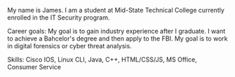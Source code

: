 My name is James. I am a student at Mid-State Technical College currently enrolled in the IT Security program.

Career goals: 
My goal is to gain industry experience after I graduate. 
I want to achieve a Bahcelor's degree and then apply to the FBI. My goal is to work in digital forensics or cyber threat analysis.


Skills: Cisco IOS, Linux CLI, Java, C++, HTML/CSS/JS, MS Office, Consumer Service
